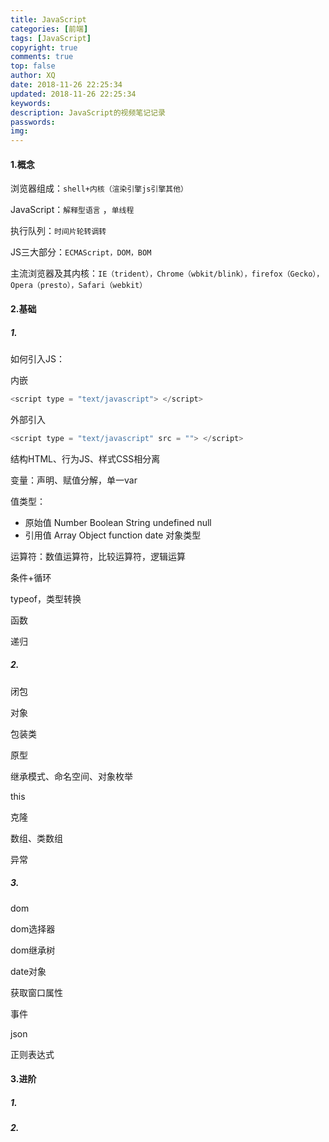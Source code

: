 ```yaml
---
title: JavaScript
categories: [前端]
tags: [JavaScript]
copyright: true
comments: true
top: false
author: XQ
date: 2018-11-26 22:25:34
updated: 2018-11-26 22:25:34
keywords:
description: JavaScript的视频笔记记录
passwords:
img:
---
```


#### 1.概念

浏览器组成：`shell+内核（渲染引擎js引擎其他）`

JavaScript：`解释型语言` ，`单线程`

执行队列：`时间片轮转调转`

JS三大部分：`ECMAScript，DOM，BOM`

主流浏览器及其内核：`IE（trident），Chrome（wbkit/blink），firefox（Gecko），Opera（presto），Safari（webkit）`



#### 2.基础

##### 1.

如何引入JS：

内嵌

``` javascript
<script type = "text/javascript"> </script>
```

外部引入

``` javascript 
<script type = "text/javascript" src = ""> </script>
```

结构HTML、行为JS、样式CSS相分离

变量：声明、赋值分解，单一var

值类型：

- 原始值 Number Boolean String undefined null 
- 引用值 Array Object function date 对象类型

运算符：数值运算符，比较运算符，逻辑运算

条件+循环

typeof，类型转换

函数

递归



##### 2.

闭包

对象

包装类

原型

继承模式、命名空间、对象枚举

this

克隆

数组、类数组

异常

##### 3.

dom

dom选择器

dom继承树

date对象

获取窗口属性

事件

json

正则表达式









#### 3.进阶

##### 1.

##### 2.